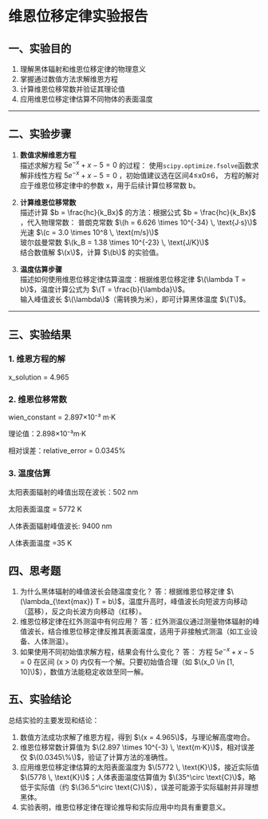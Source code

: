 # 维恩位移定律实验报告


## 一、实验目的

1. 理解黑体辐射和维恩位移定律的物理意义
2. 掌握通过数值方法求解维恩方程
3. 计算维恩位移常数并验证其理论值
4. 应用维恩位移定律估算不同物体的表面温度

---

## 二、实验步骤

1. **数值求解维恩方程**  
   描述求解方程 $5e^{-x} + x - 5 = 0$ 的过程：
   使用`scipy.optimize.fsolve`函数求解非线性方程 $5e^{-x} + x - 5 = 0$ ，初始值建议选在区间4≤x0≤6，
   方程的解对应于维恩位移定律中的参数 x，用于后续计算位移常数 b。

3. **计算维恩位移常数**  
   描述计算 $b = \frac{hc}{k_Bx}$ 的方法：根据公式 $b = \frac{hc}{k_Bx}$ ，代入物理常数：
 普朗克常数 $\(h = 6.626 \times 10^{-34} \, \text{J·s}\)$  
光速 $\(c = 3.0 \times 10^8 \, \text{m/s}\)$  
玻尔兹曼常数 $\(k_B = 1.38 \times 10^{-23} \, \text{J/K}\)$  
结合数值解 $\(x\)$，计算 $\(b\)$ 的实验值。

5. **温度估算步骤**  
   描述如何使用维恩位移定律估算温度：根据维恩位移定律 $\(\lambda T = b\)$，温度计算公式为 $\(T = \frac{b}{\lambda}\)$。  
输入峰值波长 $\(\lambda\)$（需转换为米），即可计算黑体温度 $\(T\)$。

---

## 三、实验结果

### 1. 维恩方程的解
x_solution = 4.965

### 2. 维恩位移常数

wien_constant = 2.897×10⁻³ m·K 

理论值：2.898×10⁻³m·K 

相对误差：relative_error = 0.0345%

### 3. 温度估算

太阳表面辐射的峰值出现在波长：502 nm

太阳表面温度 = 5772 K 

人体表面辐射峰值波长: 9400 nm

人体表面温度 =35 K

## 四、思考题
1. 为什么黑体辐射的峰值波长会随温度变化？
   答：根据维恩位移定律 $\(\lambda_{\text{max}} T = b\)$，温度升高时，峰值波长向短波方向移动（蓝移），反之向长波方向移动（红移）。
2. 维恩位移定律在红外测温中有何应用？
   答：红外测温仪通过测量物体辐射的峰值波长，结合维恩位移定律反推其表面温度，适用于非接触式测温（如工业设备、人体测温）。
3. 如果使用不同初始值求解方程，结果会有什么变化？
   答： 方程 $5e^{-x} + x - 5 = 0$ 在区间 \(x > 0\) 内仅有一个解。只要初始值合理（如 $\(x_0 \in [1, 10]\)$），数值方法能稳定收敛至同一解。
## 五、实验结论
总结实验的主要发现和结论：
1. 数值方法成功求解了维恩方程，得到 $\(x = 4.965\)$，与理论解高度吻合。  
2. 维恩位移常数计算值为 $\(2.897 \times 10^{-3} \, \text{m·K}\)$，相对误差仅 $\(0.0345\%\)$，验证了计算方法的准确性。  
3. 应用维恩位移定律估算的太阳表面温度为 $\(5772 \, \text{K}\)$，接近实际值 $\(5778 \, \text{K}\)$；人体表面温度估算值为 $\(35^\circ \text{C}\)$，略低于实际值（约 $\(36.5^\circ \text{C}\)$），误差可能源于实际辐射并非理想黑体。  
4. 实验表明，维恩位移定律在理论推导和实际应用中均具有重要意义。  
